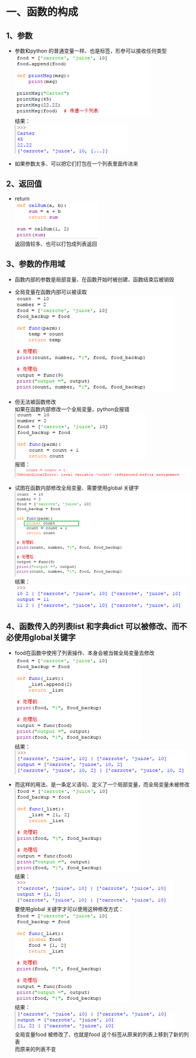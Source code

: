 # 一、函数的构成
## 1、参数
* 参数和python 的普通变量一样、也是标签，形参可以接收任何类型  
![photo](0000-photos/0067.png)  
结果：  
![photo](0000-photos/0066.png)  

* 如果参数太多、可以把它们打包在一个列表里面传进来  


## 2、返回值
* return  
![photo](0000-photos/0068.png)  
返回值较多、也可以打包成列表返回  

## 3、参数的作用域
* 函数内部的参数是局部变量、在函数开始时被创建、函数结束后被销毁  
* 全局变量在函数内部可以被读取  
![photo](0000-photos/0069.png)  

* 但无法被函数修改  
如果在函数内部修改一个全局变量，python会报错  
![photo](0000-photos/0070.png)  
报错：  
![photo](0000-photos/0071.png)  

* 试图在函数内部修改全局变量、需要使用global 关键字  
![photo](0000-photos/0072.png)  
结果：  
![photo](0000-photos/0073.png)  

## 4、函数传入的列表list 和字典dict 可以被修改、而不必使用global关键字  
* food在函数中使用了列表操作、本身会被当做全局变量去修改  
![photo](0000-photos/0074.png)  
结果：  
![photo](0000-photos/0075.png)  

* 而这样的用法、是一条定义语句、定义了一个局部变量，而全局变量未被修改  
![photo](0000-photos/0076.png)  
结果：  
![photo](0000-photos/0077.png)  
要使用global 关键字才可以使用这种修改方式：  
![photo](0000-photos/0078.png)  
结果：  
![photo](0000-photos/0079.png)  
全局变量food 被修改了、也就是food 这个标签从原来的列表上移到了新的列表  
而原来的列表不变  
